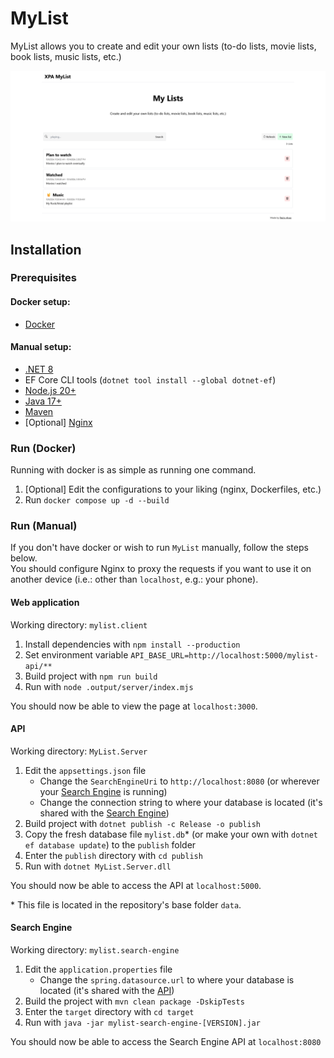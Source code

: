 # MyList

MyList allows you to create and edit your own lists (to-do lists, movie lists, book lists, music lists, etc.)  

<img src="screenshots/MyList.gif" />

## Installation

### Prerequisites

#### Docker setup:

- [Docker](https://www.docker.com/)

#### Manual setup:

- [.NET 8](https://dotnet.microsoft.com/en-us/download/dotnet/8.0)
- EF Core CLI tools (`dotnet tool install --global dotnet-ef`)
- [Node.js 20+](https://nodejs.org/en)
- [Java 17+](https://jdk.java.net/)
- [Maven](https://maven.apache.org/)
- [Optional] [Nginx](https://nginx.org/en/)

### Run (Docker)

Running with docker is as simple as running one command.  

1. [Optional] Edit the configurations to your liking (nginx, Dockerfiles, etc.)
2. Run `docker compose up -d --build`

### Run (Manual)

If you don't have docker or wish to run `MyList` manually, follow the steps below.  
You should configure Nginx to proxy the requests if you want to use it on another device (i.e.: other than `localhost`, e.g.: your phone).  

#### Web application

Working directory: `mylist.client`

1. Install dependencies with `npm install --production`
2. Set environment variable `API_BASE_URL=http://localhost:5000/mylist-api/**`
3. Build project with `npm run build`
4. Run with `node .output/server/index.mjs`

You should now be able to view the page at `localhost:3000`.  

#### API

Working directory: `MyList.Server`

1. Edit the `appsettings.json` file
    - Change the `SearchEngineUri` to `http://localhost:8080` (or wherever your [Search Engine](#search-engine) is running)
    - Change the connection string to where your database is located (it's shared with the [Search Engine](#search-engine))
2. Build project with `dotnet publish -c Release -o publish`
3. Copy the fresh database file `mylist.db`* (or make your own with `dotnet ef database update`) to the `publish` folder
4. Enter the `publish` directory with `cd publish`
5. Run with `dotnet MyList.Server.dll`

You should now be able to access the API at `localhost:5000`.  

\* This file is located in the repository's base folder `data`.  

#### Search Engine

Working directory: `mylist.search-engine`

1. Edit the `application.properties` file
    - Change the `spring.datasource.url` to where your database is located (it's shared with the [API](#api))
2. Build the project with `mvn clean package -DskipTests`
3. Enter the `target` directory with `cd target`
4. Run with `java -jar mylist-search-engine-[VERSION].jar`

You should now be able to access the Search Engine API at `localhost:8080`
